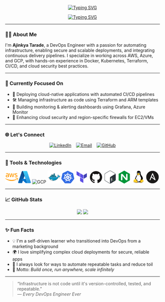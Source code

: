 <p align="center">
  <a href="#"><img src="https://readme-typing-svg.demolab.com?font=Fira+Code&color=00F7FF&center=true&vCenter=true&width=435&lines=Ajinkya Tarde" alt="Typing SVG" /></a>
</p>

<p align="center">
  <a href="#"><img src="https://readme-typing-svg.demolab.com?font=Fira+Code&duration=3000&pause=1000&color=00F7FF&center=true&vCenter=true&width=435&lines=Experienced+DevOps+Engineer;Cloud+%7C+CI%2FCD+%7C+Automation+Specialist;AWS+%7C+Azure+%7C+GCP+Expert;Passionate+about+Kubernetes+and+Terraform;Always+learning+and+optimizing" alt="Typing SVG" /></a>
</p>

---

### 👨‍💻 About Me

I'm **Ajinkya Tarade**, a DevOps Engineer with a passion for automating infrastructure, enabling secure and scalable deployments, and integrating continuous delivery pipelines. I specialize in working across AWS, Azure, and GCP, with hands-on experience in Docker, Kubernetes, Terraform, CI/CD, and cloud security best practices.

---

### 🧠 Currently Focused On

- 🚀 Deploying cloud-native applications with automated CI/CD pipelines
- 🛠️ Managing infrastructure as code using Terraform and ARM templates
- 🧪 Building monitoring & alerting dashboards using Grafana, Azure Monitor
- 🔐 Enhancing cloud security and region-specific firewalls for EC2/VMs

---

### 🌐 Let's Connect

<p align="center">
  <a href="https://www.linkedin.com/in/11Ajinkya/"><img width="32px" alt="LinkedIn" title="LinkedIn" src="https://i.imgur.com/yRpa1dQ.png"/></a>
  &#8287;&#8287;
  <a href="mailto:ajinkya.dtarade@gmail.com"><img width="32px" alt="Email" title="Email" src="https://img.icons8.com/ios-filled/50/000000/email.png"/></a>
  &#8287;&#8287;
  <a href="https://github.com/11Ajinkya"><img width="32px" alt="GitHub" title="GitHub" src="https://cdn-icons-png.flaticon.com/512/25/25231.png"/></a>
</p>

---

### 🔧 Tools & Technologies

<p align="left">
  <a href="https://aws.amazon.com" target="_blank"><img align="left" alt="AWS" height="42px" src="https://github.com/devicons/devicon/raw/master/icons/amazonwebservices/amazonwebservices-plain-wordmark.svg"></a>
  <img src="https://raw.githubusercontent.com/devicons/devicon/master/icons/azure/azure-original.svg" height="42" alt="Azure"/>
  <img src="https://www.vectorlogo.zone/logos/google_cloud/google_cloud-icon.svg" height="42" alt="GCP"/>
  <img src="https://raw.githubusercontent.com/devicons/devicon/master/icons/docker/docker-original.svg" height="42" alt="Docker"/>
  <img src="https://raw.githubusercontent.com/devicons/devicon/master/icons/kubernetes/kubernetes-plain.svg" height="42" alt="Kubernetes"/>
  <img src="https://raw.githubusercontent.com/devicons/devicon/master/icons/terraform/terraform-original.svg" height="42" alt="Terraform"/>
  <img src="https://raw.githubusercontent.com/devicons/devicon/master/icons/github/github-original.svg" height="42" alt="GitHub"/>
  <img src="https://raw.githubusercontent.com/devicons/devicon/master/icons/bash/bash-original.svg" height="42" alt="Bash"/>
  <img src="https://raw.githubusercontent.com/devicons/devicon/master/icons/nginx/nginx-original.svg" height="42" alt="Nginx"/>
  <img src="https://raw.githubusercontent.com/devicons/devicon/master/icons/linux/linux-original.svg" height="42" alt="Linux"/>
  <img src="https://raw.githubusercontent.com/devicons/devicon/master/icons/ansible/ansible-original.svg" height="42" alt="Ansible"/>
</p>

---

### 📈 GitHub Stats

<p align="center">
  <img src="https://github-readme-stats.vercel.app/api?username=11Ajinkya&show_icons=true&theme=tokyonight&count_private=true" />
  <img src="https://github-readme-streak-stats.herokuapp.com/?user=11Ajinkya&theme=tokyonight" />
</p>

---

### ✨ Fun Facts

- 💡 I'm a self-driven learner who transitioned into DevOps from a marketing background
- 🌍 I love simplifying complex cloud deployments for secure, reliable apps
- 🧠 I always look for ways to automate repeatable tasks and reduce toil
- 🎯 Motto: *Build once, run anywhere, scale infinitely*

---

> “Infrastructure is not code until it's version-controlled, tested, and repeatable.”  
> — *Every DevOps Engineer Ever*
